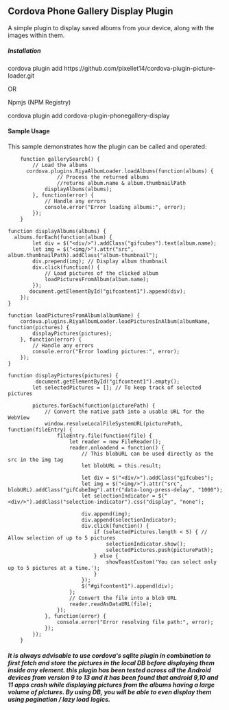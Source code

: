 <h2>Cordova Phone Gallery Display Plugin</h2>
<p>A simple plugin to display saved albums from your device, along with the images within them.</p>

<h5>Installation</h5>
<p></p>cordova plugin add https://github.com/pixellet14/cordova-plugin-picture-loader.git

OR 

Npmjs (NPM Registry)

cordova plugin add cordova-plugin-phonegallery-display</p>


<h4>Sample Usage</h4>
This sample demonstrates how the plugin can be called and operated:


        function gallerySearch() {
            // Load the albums
          cordova.plugins.RiyaAlbumLoader.loadAlbums(function(albums) {
                    // Process the returned albums
                    //returns album.name & album.thumbnailPath
                displayAlbums(albums);
            }, function(error) {
                // Handle any errors
                console.error("Error loading albums:", error);
            });
        }

    function displayAlbums(albums) {    
      albums.forEach(function(album) {
            let div = $("<div/>").addClass("gifcubes").text(album.name);
            let img = $("<img/>").attr("src", album.thumbnailPath).addClass("album-thumbnail");
            div.prepend(img); // Display album thumbnail
            div.click(function() {
                // Load pictures of the clicked album
                loadPicturesFromAlbum(album.name);
            });
           document.getElementById("gifcontent1").append(div);
        });
    }

    function loadPicturesFromAlbum(albumName) {
        cordova.plugins.RiyaAlbumLoader.loadPicturesInAlbum(albumName, function(pictures) {
            displayPictures(pictures);
        }, function(error) {
            // Handle any errors
            console.error("Error loading pictures:", error);
        });
    }

    function displayPictures(pictures) {
             document.getElementById("gifcontent1").empty();
            let selectedPictures = []; // To keep track of selected pictures
        
            pictures.forEach(function(picturePath) {
                // Convert the native path into a usable URL for the WebView
                window.resolveLocalFileSystemURL(picturePath, function(fileEntry) {
                    fileEntry.file(function(file) {
                        let reader = new FileReader();
                        reader.onloadend = function() {
                            // This blobURL can be used directly as the src in the img tag
                            let blobURL = this.result;
        
                            let div = $("<div/>").addClass("gifcubes");
                            let img = $("<img/>").attr("src", blobURL).addClass("gifCubeImg").attr("data-long-press-delay", "1000");
                            let selectionIndicator = $("<div/>").addClass("selection-indicator").css("display", "none");
        
                            div.append(img);
                            div.append(selectionIndicator);
                            div.click(function() {
                                if (selectedPictures.length < 5) { // Allow selection of up to 5 pictures
                                    selectionIndicator.show();
                                    selectedPictures.push(picturePath);
                                } else {
                                    showToastCustom('You can select only up to 5 pictures at a time.');
                                }
                            });
                            $("#gifcontent1").append(div);
                        };
                        // Convert the file into a blob URL
                        reader.readAsDataURL(file);
                    });
                }, function(error) {
                    console.error("Error resolving file path:", error);
                });
            });
        }


<h5>It is always advisable to use cordova's sqlite plugin in combination to first fetch and store the pictures in the local DB before displaying them inside any element. this plugin has been tested across all the Android devices from version 9 to 13 and it has been found that android 9,10 and 11 apps crash while displaying pictures from the albums having a large volume of pictures. By using DB, you will be able to even display them using pagination / lazy load logics.<h5>
